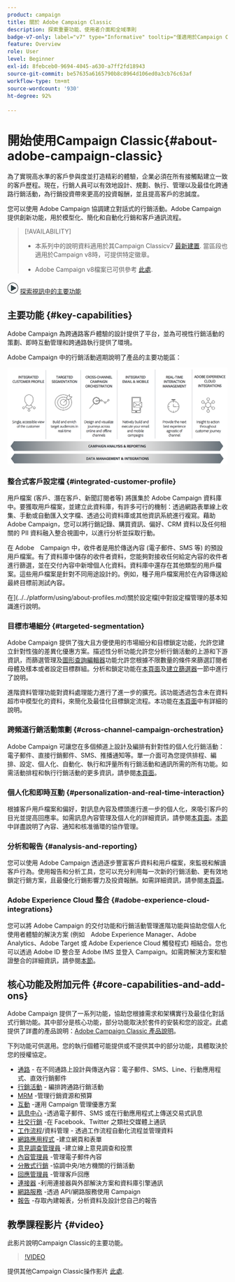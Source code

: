 ```yaml
---
product: campaign
title: 關於 Adobe Campaign Classic
description: 探索重要功能、使用者介面和全域準則
badge-v7-only: label="v7" type="Informative" tooltip="僅適用於Campaign Classic v7"
feature: Overview
role: User
level: Beginner
exl-id: 8febceb0-9694-4045-a630-a7ff2fd18943
source-git-commit: be57635a6165790b8c8964d106ed0a3cb76c63af
workflow-type: tm+mt
source-wordcount: '930'
ht-degree: 92%

---
```


# 開始使用Campaign Classic{#about-adobe-campaign-classic}

為了實現高水準的客戶參與度並打造精彩的體驗，企業必須在所有接觸點建立一致的客戶歷程。現在，行銷人員可以有效地設計、規劃、執行、管理以及最佳化跨通路行銷活動，為行銷投資帶來更高的投資報酬，並且提高客戶的忠誠度。

您可以使用 Adobe Campaign 協調建立對話式的行銷活動。Adobe Campaign 提供創新功能，用於模型化、簡化和自動化行銷和客戶通訊流程。

>[!AVAILABILITY]
>
>* 本系列中的說明資料適用於其Campaign Classicv7 [最新建置](../../rn/using/latest-release.md). 當區段也適用於Campaign v8時，可提供特定徽章。
>
>* Adobe Campaign v8檔案已可供參考 [此處](https://experienceleague.adobe.com/docs/campaign/campaign-v8/campaign-home.html?lang=zh-Hant).

![](assets/do-not-localize/how-to-video.png) [探索視訊中的主要功能](#video)

## 主要功能 {#key-capabilities}

Adobe Campaign 為跨通路客戶體驗的設計提供了平台，並為可視性行銷活動的策劃、即時互動管理和跨通路執行提供了環境。

Adobe Campaign 中的行銷活動週期說明了產品的主要功能區：

![](assets/d_ncs_user_emarketing.png)

### 整合式客戶設定檔 {#integrated-customer-profile}

用戶檔案 (客戶、潛在客戶、新聞訂閱者等) 將匯集於 Adobe Campaign 資料庫中。要獲取用戶檔案，並建立此資料庫，有許多可行的機制：透過網路表單線上收集、手動或自動匯入文字檔、透過公司資料庫或其他資訊系統進行複寫。藉助 Adobe Campaign，您可以將行銷記錄、購買資訊、偏好、CRM 資料以及任何相關的 PII 資料融入整合視圖中，以進行分析並採取行動。

在 Adobe　Campaign 中，收件者是用於傳送內容 (電子郵件、SMS 等) 的預設用戶檔案。有了資料庫中儲存的收件者資料，您能夠對接收任何給定內容的收件者進行篩選，並在交付內容中新增個人化資料。資料庫中還存在其他類型的用戶檔案。這些用戶檔案是針對不同用途設計的。例如，種子用戶檔案用於在內容傳送給最終目標前測試內容。

在](../../platform/using/about-profiles.md)關於設定檔[中對設定檔管理的基本知識進行說明。

### 目標市場細分 {#targeted-segmentation}

Adobe Campaign 提供了強大且方便使用的市場細分和目標鎖定功能，允許您建立針對性強的差異化優惠方案。描述性分析功能允許您分析行銷活動的上游和下游資訊，而篩選管理及[圖形查詢編輯器](../../platform/using/about-queries-in-campaign.md)功能允許您根據不限數量的條件來篩選訂閱者母體及樣本或者設定目標群組。分析和鎖定功能在[本頁面](../../reporting/using/about-descriptive-analysis.md)及[建立篩選器](../../platform/using/creating-filters.md)一節中進行了說明。

進階資料管理功能對資料處理能力進行了進一步的擴充。該功能透過包含未在資料超市中模型化的資料，來簡化及最佳化目標鎖定流程。本功能在[本頁面](../../workflow/using/targeting-data.md#data-management)中有詳細的說明。

### 跨頻道行銷活動策劃 {#cross-channel-campaign-orchestration}

Adobe Campaign 可讓您在多個頻道上設計及編排有針對性的個人化行銷活動：電子郵件、直接行銷郵件、SMS、推播通知等。單一介面可為您提供排程、編排、設定、個人化、自動化、執行和評量所有行銷活動和通訊所需的所有功能。如需活動排程和執行行銷活動的更多資訊，請參閱[本頁面](../../campaign/using/setting-up-marketing-campaigns.md)。

### 個人化和即時互動 {#personalization-and-real-time-interaction}

根據客戶用戶檔案和偏好，對訊息內容及標頭進行進一步的個人化，來吸引客戶的目光並提高回應率。如需訊息內容管理及個人化的詳細資訊，請參閱[本頁面](../../delivery/using/about-personalization.md)。[本節](../../mrm/using/about-marketing-resource-management.md)中詳盡說明了內容、通知和核准循環的協作管理。

### 分析和報告 {#analysis-and-reporting}

您可以使用 Adobe Campaign 透過逐步豐富客戶資料和用戶檔案，來監視和解讀客戶行為。使用報告和分析工具，您可以充分利用每一次新的行銷活動、更有效地鎖定行銷方案，且最優化行銷影響力及投資報酬。如需詳細資訊，請參閱[本頁面](../../reporting/using/delivery-reports.md)。

### Adobe Experience Cloud 整合 {#adobe-experience-cloud-integrations}

您可以將 Adobe Campaign 的交付功能和行銷活動管理進階功能與協助您個人化使用者體驗的解決方案 (例如　Adobe Experience Manager、Adobe Analytics、Adobe Target 或 Adobe Experience Cloud 觸發程式) 相結合。您也可以透過 Adobe ID 整合至 Adobe IMS 並登入 Campaign。如需跨解決方案和驗證整合的詳細資訊，請參閱[本節](../../integrations/using/about-adobe-id.md)。

## 核心功能及附加元件 {#core-capabilities-and-add-ons}

Adobe Campaign 提供了一系列功能，協助您根據需求和架構實行及最佳化對話式行銷功能。其中部分是核心功能，部分功能取決於套件的安裝和您的設定。此處提供了詳盡的產品說明：[Adobe Campaign Classic 產品說明](https://helpx.adobe.com/tw/legal/product-descriptions/adobe-campaign-classic---product-description.html)。

下列功能可供選用。您的執行個體可能提供或不提供其中的部分功能，具體取決於您的授權協定。

* [通路](../../delivery/using/steps-about-delivery-creation-steps.md) - 在不同通路上設計與傳送內容：電子郵件、SMS、Line、行動應用程式、直效行銷郵件
* [行銷活動](../../campaign/using/designing-marketing-campaigns.md) - 編排跨通路行銷活動
* [MRM](../../mrm/using/about-marketing-resource-management.md) -管理行銷資源和預算
* [互動](../../interaction/using/interaction-and-offer-management.md) -運用 Campaign 管理優惠方案
* [訊息中心](../../message-center/using/about-transactional-messaging.md) -透過電子郵件、SMS 或在行動應用程式上傳送交易式訊息
* [社交行銷](../../social/using/about-social-marketing.md) -在 Facebook、Twitter 之類社交媒體上通訊
* [工作流程](../../workflow/using/about-workflows.md)/資料管理 - 透過工作流程自動化流程並管理資料
* [網路應用程式](../../web/using/about-web-applications.md) -建立網頁和表單
* [意見調查管理員](../../surveys/using/about-surveys.md) -建立線上意見調查和投票
* [內容管理員](../../delivery/using/about-content-management.md) -管理電子郵件內容
* [分散式行銷](../../distributed/using/about-distributed-marketing.md) -協調中央/地方機關的行銷活動
* [回應管理員](../../response/using/about-response-manager.md) -管理客戶回應
* [連接器](../../platform/using/about-connectors.md) -利用連接器與外部解決方案和資料庫引擎通訊
* [網路服務](../../configuration/using/about-web-services.md) -透過 API/網路服務使用 Campaign
* [報告](../../reporting/using/about-adobe-campaign-reporting-tools.md) -存取內建報表，分析資料及設計您自己的報告

## 教學課程影片 {#video}

此影片說明Campaign Classic的主要功能。

>[!VIDEO](https://video.tv.adobe.com/v/35129?quality=12)

提供其他Campaign Classic操作影片 [此處](https://experienceleague.adobe.com/docs/campaign-classic-learn/tutorials/overview.html?lang=zh-Hant).
